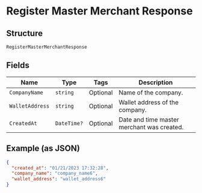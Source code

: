 
# Register Master Merchant Response

## Structure

`RegisterMasterMerchantResponse`

## Fields

| Name | Type | Tags | Description |
|  --- | --- | --- | --- |
| `CompanyName` | `string` | Optional | Name of the company. |
| `WalletAddress` | `string` | Optional | Wallet address of the company. |
| `CreatedAt` | `DateTime?` | Optional | Date and time master merchant was created. |

## Example (as JSON)

```json
{
  "created_at": "01/21/2023 17:32:28",
  "company_name": "company_name6",
  "wallet_address": "wallet_address6"
}
```

